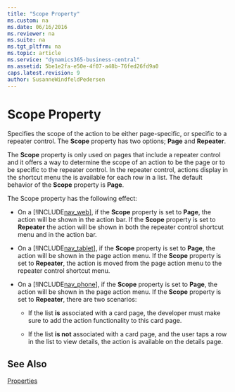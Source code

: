```yaml
---
title: "Scope Property"
ms.custom: na
ms.date: 06/16/2016
ms.reviewer: na
ms.suite: na
ms.tgt_pltfrm: na
ms.topic: article
ms.service: "dynamics365-business-central"
ms.assetid: 5be1e2fa-e50e-4f07-a48b-76fed26fd9a0
caps.latest.revision: 9
author: SusanneWindfeldPedersen
---
```


 # Scope Property
Specifies the scope of the action to be either page-specific, or specific to a repeater control. The **Scope** property has two options; **Page** and **Repeater**.  
  
The **Scope** property is only used on pages that include a repeater control and it offers a way to determine the scope of an action to be the page or to be specific to the repeater control. In the repeater control, actions display in the shortcut menu the is available for each row in a list. The default behavior of the **Scope** property is **Page**.
  
 The Scope property has the following effect:  
  
-   On a [!INCLUDE[nav_web](../includes/nav_web_md.md)], if the **Scope** property is set to **Page**, the action will be shown in the action bar. If the **Scope** property is set to **Repeater** the action will be shown in both the repeater control shortcut menu and in the action bar.  
  
-   On a [!INCLUDE[nav_tablet](../includes/nav_tablet_md.md)], if the **Scope** property is set to **Page**, the action will be shown in the page action menu. If the **Scope** property is set to **Repeater**, the action is moved from the page action menu to the repeater control shortcut menu.  
  
-   On a [!INCLUDE[nav_phone](../includes/nav_phone_md.md)], if the **Scope** property is set to **Page**, the action will be shown in the page action menu. If the **Scope** property is set to **Repeater**, there are two scenarios:  
  
    -   If the list **is** associated with a card page, the developer must make sure to add the action functionality to this card page.  
  
    -   If the list **is not** associated with a card page, and the user taps a row in the list to view details, the action is available on the details page.  
    
  
## See Also  
 [Properties](devenv-properties.md)